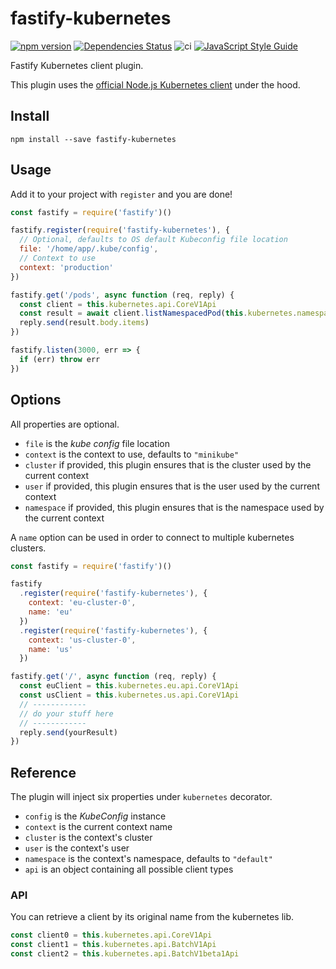 # fastify-kubernetes

[![npm version](https://badge.fury.io/js/fastify-kubernetes.svg)](https://badge.fury.io/js/fastify-kubernetes)
[![Dependencies Status](https://david-dm.org/greguz/fastify-kubernetes.svg)](https://david-dm.org/greguz/fastify-kubernetes.svg)
![ci](https://github.com/greguz/fastify-kubernetes/workflows/ci/badge.svg)
[![JavaScript Style Guide](https://img.shields.io/badge/code_style-standard-brightgreen.svg)](https://standardjs.com)

Fastify Kubernetes client plugin.

This plugin uses the [official Node.js Kubernetes client](https://www.npmjs.com/package/@kubernetes/client-node) under the hood.

## Install

```
npm install --save fastify-kubernetes
```

## Usage

Add it to your project with `register` and you are done!

```javascript
const fastify = require('fastify')()

fastify.register(require('fastify-kubernetes'), {
  // Optional, defaults to OS default Kubeconfig file location
  file: '/home/app/.kube/config',
  // Context to use
  context: 'production'
})

fastify.get('/pods', async function (req, reply) {
  const client = this.kubernetes.api.CoreV1Api
  const result = await client.listNamespacedPod(this.kubernetes.namespace)
  reply.send(result.body.items)
})

fastify.listen(3000, err => {
  if (err) throw err
})
```

## Options

All properties are optional.

- `file` is the *kube config* file location
- `context` is the context to use, defaults to `"minikube"`
- `cluster` if provided, this plugin ensures that is the cluster used by the current context
- `user` if provided, this plugin ensures that is the user used by the current context
- `namespace` if provided, this plugin ensures that is the namespace used by the current context

A `name` option can be used in order to connect to multiple kubernetes clusters.

```javascript
const fastify = require('fastify')()

fastify
  .register(require('fastify-kubernetes'), {
    context: 'eu-cluster-0',
    name: 'eu'
  })
  .register(require('fastify-kubernetes'), {
    context: 'us-cluster-0',
    name: 'us'
  })

fastify.get('/', async function (req, reply) {
  const euClient = this.kubernetes.eu.api.CoreV1Api
  const usClient = this.kubernetes.us.api.CoreV1Api
  // ------------
  // do your stuff here
  // ------------
  reply.send(yourResult)
})
```

## Reference

The plugin will inject six properties under `kubernetes` decorator.

- `config` is the *KubeConfig* instance
- `context` is the current context name
- `cluster` is the context's cluster
- `user` is the context's user
- `namespace` is the context's namespace, defaults to `"default"`
- `api` is an object containing all possible client types

### API

You can retrieve a client by its original name from the kubernetes lib.

```javascript
const client0 = this.kubernetes.api.CoreV1Api
const client1 = this.kubernetes.api.BatchV1Api
const client2 = this.kubernetes.api.BatchV1beta1Api
```
